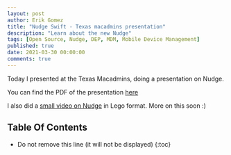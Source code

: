 ```yaml
---
layout: post
author: Erik Gomez
title: "Nudge Swift - Texas macadmins presentation"
description: "Learn about the new Nudge"
tags: [Open Source, Nudge, DEP, MDM, Mobile Device Management]
published: true
date: 2021-03-30 00:00:00
comments: true
---
```


Today I presented at the Texas Macadmins, doing a presentation on Nudge.

You can find the PDF of the presentation [here](/media/pdf/nudge_swift_texas_macadmins_03_2021.pdf)

I also did a [small video on Nudge](https://www.youtube.com/watch?v=hhetHevnoWI) in Lego format. More on this soon :)

## Table Of Contents
* Do not remove this line (it will not be displayed)
{:toc}
